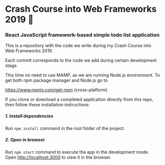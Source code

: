 # Crash Course into Web Frameworks 2019 :hamburger:

### React JavaScript framework-based simple todo list application

This is a repository with the code we write during my Crash Course into Web Frameworks 2019.

Each commit corresponds to the code we add during certain development stage.

This time no need to use MAMP, as we are running Node.js environment. To get both npm package manager and Node.js go to

https://www.npmjs.com/get-npm (cross-platform)

If you clone or download a completed application directly from this repo, then follow these installation instructions:

##### 1. Install dependencies

Run `npm install` command in the root folder of the project.


##### 2. Open in browser

Run `npm start` command to execute the app in the development mode.<br>
Open [http://localhost:3000](http://localhost:3000) to view it in the browser.
